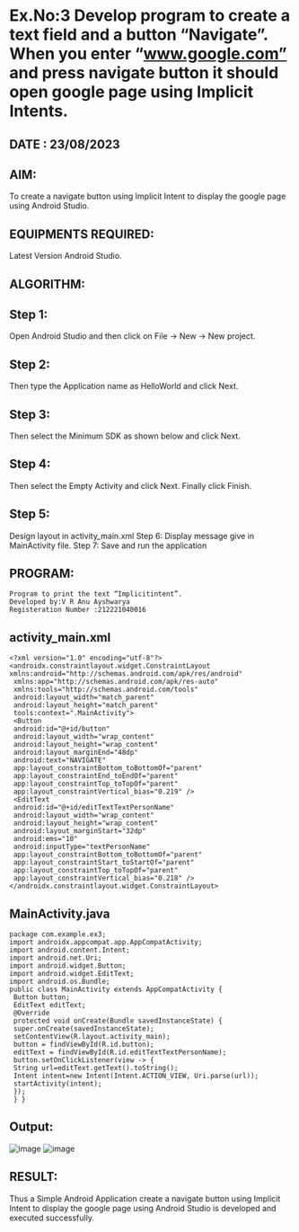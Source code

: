# Ex.No:3 Develop program to create a text field and a button “Navigate”. When you enter “www.google.com” and press navigate button it should open google page using Implicit Intents.

## DATE : 23/08/2023

## AIM:
To create a navigate button using Implicit Intent to display the google page using Android Studio.

## EQUIPMENTS REQUIRED:
Latest Version Android Studio.

## ALGORITHM:

## Step 1: 
Open Android Studio and then click on File -> New -> New project.

## Step 2: 
Then type the Application name as HelloWorld and click Next.

## Step 3: 
Then select the Minimum SDK as shown below and click Next. 

## Step 4: 
Then select the Empty Activity and click Next. Finally click Finish. 

## Step 5: 
Design layout in activity_main.xml Step 6: Display message give in MainActivity file. Step 7: Save and run the application

## PROGRAM:
```
Program to print the text “Implicitintent”.
Developed by:V R Anu Ayshwarya
Registeration Number :212221040016
```

## activity_main.xml
```
<?xml version="1.0" encoding="utf-8"?>
<androidx.constraintlayout.widget.ConstraintLayout 
xmlns:android="http://schemas.android.com/apk/res/android"
 xmlns:app="http://schemas.android.com/apk/res-auto"
 xmlns:tools="http://schemas.android.com/tools"
 android:layout_width="match_parent"
 android:layout_height="match_parent"
 tools:context=".MainActivity">
 <Button
 android:id="@+id/button"
 android:layout_width="wrap_content"
 android:layout_height="wrap_content"
 android:layout_marginEnd="48dp"
 android:text="NAVIGATE"
 app:layout_constraintBottom_toBottomOf="parent"
 app:layout_constraintEnd_toEndOf="parent"
 app:layout_constraintTop_toTopOf="parent"
 app:layout_constraintVertical_bias="0.219" />
 <EditText
 android:id="@+id/editTextTextPersonName"
 android:layout_width="wrap_content"
 android:layout_height="wrap_content"
 android:layout_marginStart="32dp"
 android:ems="10"
 android:inputType="textPersonName"
 app:layout_constraintBottom_toBottomOf="parent"
 app:layout_constraintStart_toStartOf="parent"
 app:layout_constraintTop_toTopOf="parent"
 app:layout_constraintVertical_bias="0.218" />
</androidx.constraintlayout.widget.ConstraintLayout>
```
## MainActivity.java
```
package com.example.ex3;
import androidx.appcompat.app.AppCompatActivity;
import android.content.Intent;
import android.net.Uri;
import android.widget.Button;
import android.widget.EditText;
import android.os.Bundle;
public class MainActivity extends AppCompatActivity {
 Button button;
 EditText editText;
 @Override
 protected void onCreate(Bundle savedInstanceState) {
 super.onCreate(savedInstanceState);
 setContentView(R.layout.activity_main);
 button = findViewById(R.id.button);
 editText = findViewById(R.id.editTextTextPersonName);
 button.setOnClickListener(view -> {
 String url=editText.getText().toString();
 Intent intent=new Intent(Intent.ACTION_VIEW, Uri.parse(url));
 startActivity(intent);
 });
 } }
```
## Output:

![image](https://github.com/Anuayshh/implicitexplicit/assets/127651217/1682f4f4-8de3-4ca3-9308-aea5121628c6)
![image](https://github.com/Anuayshh/implicitexplicit/assets/127651217/391483a3-0fc2-415a-93c6-ba3f99a7e6b0)





## RESULT:
Thus a Simple Android Application create a navigate button using Implicit Intent to display the google page using Android Studio is developed and executed successfully.



